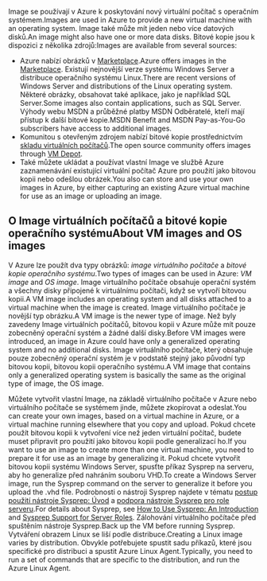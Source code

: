 

<span data-ttu-id="6edd5-101">Image se používají v Azure k poskytování nový virtuální počítač s operačním systémem.</span><span class="sxs-lookup"><span data-stu-id="6edd5-101">Images are used in Azure to provide a new virtual machine with an operating system.</span></span> <span data-ttu-id="6edd5-102">Image také může mít jeden nebo více datových disků.</span><span class="sxs-lookup"><span data-stu-id="6edd5-102">An image might also have one or more data disks.</span></span> <span data-ttu-id="6edd5-103">Bitové kopie jsou k dispozici z několika zdrojů:</span><span class="sxs-lookup"><span data-stu-id="6edd5-103">Images are available from several sources:</span></span>

* <span data-ttu-id="6edd5-104">Azure nabízí obrázků v [Marketplace](https://azure.microsoft.com/gallery/virtual-machines/).</span><span class="sxs-lookup"><span data-stu-id="6edd5-104">Azure offers images in the [Marketplace](https://azure.microsoft.com/gallery/virtual-machines/).</span></span> <span data-ttu-id="6edd5-105">Existují nejnovější verze systému Windows Server a distribuce operačního systému Linux.</span><span class="sxs-lookup"><span data-stu-id="6edd5-105">There are recent versions of Windows Server and distributions of the Linux operating system.</span></span> <span data-ttu-id="6edd5-106">Některé obrázky, obsahovat také aplikace, jako je například SQL Server.</span><span class="sxs-lookup"><span data-stu-id="6edd5-106">Some images also contain applications, such as SQL Server.</span></span> <span data-ttu-id="6edd5-107">Výhody webu MSDN a průběžné platby MSDN Odběratelé, kteří mají přístup k další bitové kopie.</span><span class="sxs-lookup"><span data-stu-id="6edd5-107">MSDN Benefit and MSDN Pay-as-You-Go subscribers have access to additional images.</span></span>
* <span data-ttu-id="6edd5-108">Komunitou s otevřeným zdrojem nabízí bitové kopie prostřednictvím [skladu virtuálních počítačů](http://vmdepot.msopentech.com/List/Index).</span><span class="sxs-lookup"><span data-stu-id="6edd5-108">The open source community offers images through [VM Depot](http://vmdepot.msopentech.com/List/Index).</span></span>
* <span data-ttu-id="6edd5-109">Také můžete ukládat a používat vlastní Image ve službě Azure zaznamenávání existující virtuální počítač Azure pro použití jako bitovou kopii nebo odešlou obrázek.</span><span class="sxs-lookup"><span data-stu-id="6edd5-109">You also can store and use your own images in Azure, by either capturing an existing Azure virtual machine for use as an image or uploading an image.</span></span>

## <a name="about-vm-images-and-os-images"></a><span data-ttu-id="6edd5-110">O Image virtuálních počítačů a bitové kopie operačního systému</span><span class="sxs-lookup"><span data-stu-id="6edd5-110">About VM images and OS images</span></span>
<span data-ttu-id="6edd5-111">V Azure lze použít dva typy obrázků: *image virtuálního počítače* a *bitové kopie operačního systému*.</span><span class="sxs-lookup"><span data-stu-id="6edd5-111">Two types of images can be used in Azure: *VM image* and *OS image*.</span></span> <span data-ttu-id="6edd5-112">Image virtuálního počítače obsahuje operační systém a všechny disky připojené k virtuálnímu počítači, když se vytvoří bitovou kopii.</span><span class="sxs-lookup"><span data-stu-id="6edd5-112">A VM image includes an operating system and all disks attached to a virtual machine when the image is created.</span></span> <span data-ttu-id="6edd5-113">Image virtuálního počítače je novější typ obrázku.</span><span class="sxs-lookup"><span data-stu-id="6edd5-113">A VM image is the newer type of image.</span></span> <span data-ttu-id="6edd5-114">Než byly zavedeny Image virtuálních počítačů, bitovou kopii v Azure může mít pouze zobecněný operační systém a žádné další disky.</span><span class="sxs-lookup"><span data-stu-id="6edd5-114">Before VM images were introduced, an image in Azure could have only a generalized operating system and no additional disks.</span></span> <span data-ttu-id="6edd5-115">Image virtuálního počítače, který obsahuje pouze zobecněný operační systém je v podstatě stejný jako původní typ bitovou kopii, bitovou kopii operačního systému.</span><span class="sxs-lookup"><span data-stu-id="6edd5-115">A VM image that contains only a generalized operating system is basically the same as the original type of image, the OS image.</span></span>

<span data-ttu-id="6edd5-116">Můžete vytvořit vlastní Image, na základě virtuálního počítače v Azure nebo virtuálního počítače se systémem jinde, můžete zkopírovat a odeslat.</span><span class="sxs-lookup"><span data-stu-id="6edd5-116">You can create your own images, based on a virtual machine in Azure, or a virtual machine running elsewhere that you copy and upload.</span></span> <span data-ttu-id="6edd5-117">Pokud chcete použít bitovou kopii k vytvoření více než jeden virtuální počítač, budete muset připravit pro použití jako bitovou kopii podle generalizací ho.</span><span class="sxs-lookup"><span data-stu-id="6edd5-117">If you want to use an image to create more than one virtual machine, you need to prepare it for use as an image by generalizing it.</span></span> <span data-ttu-id="6edd5-118">Pokud chcete vytvořit bitovou kopii systému Windows Server, spusťte příkaz Sysprep na serveru, aby ho generalize před nahráním souboru VHD.</span><span class="sxs-lookup"><span data-stu-id="6edd5-118">To create a Windows Server image, run the Sysprep command on the server to generalize it before you upload the .vhd file.</span></span> <span data-ttu-id="6edd5-119">Podrobnosti o nástroji Sysprep najdete v tématu [postup použití nástroje Sysprep: Úvod](http://go.microsoft.com/fwlink/p/?LinkId=392030) a [podpora nástroje Sysprep pro role serveru](https://msdn.microsoft.com/windows/hardware/commercialize/manufacture/desktop/sysprep-support-for-server-roles).</span><span class="sxs-lookup"><span data-stu-id="6edd5-119">For details about Sysprep, see [How to Use Sysprep: An Introduction](http://go.microsoft.com/fwlink/p/?LinkId=392030) and [Sysprep Support for Server Roles](https://msdn.microsoft.com/windows/hardware/commercialize/manufacture/desktop/sysprep-support-for-server-roles).</span></span> <span data-ttu-id="6edd5-120">Zálohování virtuálního počítače před spuštěním nástroje Sysprep.</span><span class="sxs-lookup"><span data-stu-id="6edd5-120">Back up the VM before running Sysprep.</span></span> <span data-ttu-id="6edd5-121">Vytváření obrazem Linux se liší podle distribuce.</span><span class="sxs-lookup"><span data-stu-id="6edd5-121">Creating a Linux image varies by distribution.</span></span> <span data-ttu-id="6edd5-122">Obvykle potřebujete spustit sadu příkazů, které jsou specifické pro distribuci a spustit Azure Linux Agent.</span><span class="sxs-lookup"><span data-stu-id="6edd5-122">Typically, you need to run a set of commands that are specific to the distribution, and run the Azure Linux Agent.</span></span>
